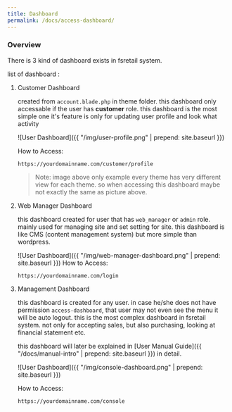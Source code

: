 ```yaml
---
title: Dashboard
permalink: /docs/access-dashboard/
---
```


### Overview

There is 3 kind of dashboard exists in fsretail system.

list of dashboard : 

1. Customer Dashboard

    created from `account.blade.php` in theme folder. this dashboard only accessable if the user has **customer** role. this dashboard is the most simple one it's feature is only for updating user profile and look what activity 

    ![User Dashboard]({{ "/img/user-profile.png" | prepend: site.baseurl }})

    How to Access: 
    ```
    https://yourdomainname.com/customer/profile
    ```

    > Note: image above only example every theme has very different view for each theme. so when accessing this dashboard maybe not exactly the same as picture above.

2. Web Manager Dashboard
  
    this dashboard created for user that has `web_manager` or `admin` role. mainly used for managing site and set setting for site. this dashboard is like CMS (content management system) but more simple than wordpress.

    ![User Dashboard]({{ "/img/web-manager-dashboard.png" | prepend: site.baseurl }})
    How to Access: 
    ```
    https://yourdomainname.com/login
    ```

3. Management Dashboard
  
    this dashboard is created for any user. in case he/she does not have permission `access-dashboard`, that user may not even see the menu it will be auto logout. this is the most complex dashboard in fsretail system. not only for accepting sales, but also purchasing, looking at financial statement etc.

    this dashboard will later be explained in [User Manual Guide]({{ "/docs/manual-intro" | prepend: site.baseurl }}) in detail.

    ![User Dashboard]({{ "/img/console-dashboard.png" | prepend: site.baseurl }})
    
    How to Access: 
    ```
    https://yourdomainname.com/console
    ```
